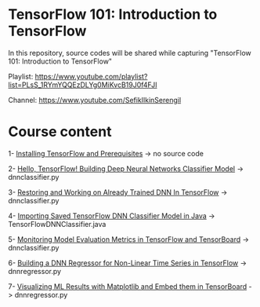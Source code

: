 # TensorFlow 101: Introduction to TensorFlow

In this repository, source codes will be shared while capturing "TensorFlow 101: Introduction to TensorFlow"

Playlist: https://www.youtube.com/playlist?list=PLsS_1RYmYQQEzDLYg0MiKvcB19J0f4FJI

Channel: https://www.youtube.com/SefikIlkinSerengil

# Course content

1- [Installing TensorFlow and Prerequisites](https://youtu.be/xY8NAxD37mc) -> no source code

2- [Hello, TensorFlow! Building Deep Neural Networks Classifier Model](https://youtu.be/7i9l32xW1JQ) -> dnnclassifier.py

3- [Restoring and Working on Already Trained DNN In TensorFlow](https://youtu.be/hvRy4I8AueM) -> dnnclassifier.py

4- [Importing Saved TensorFlow DNN Classifier Model in Java](https://youtu.be/THl3jp-E5t0) -> TensorFlowDNNClassifier.java

5- [Monitoring Model Evaluation Metrics in TensorFlow and TensorBoard](https://youtu.be/zHrrBbOSaZM) -> dnnclassifier.py

6- [Building a DNN Regressor for Non-Linear Time Series in TensorFlow](https://youtu.be/DXN4RwKW1ow) -> dnnregressor.py

7- [Visualizing ML Results with Matplotlib and Embed them in TensorBoard](https://www.youtube.com/watch?v=IKYj7iPSWno) -> dnnregressor.py
